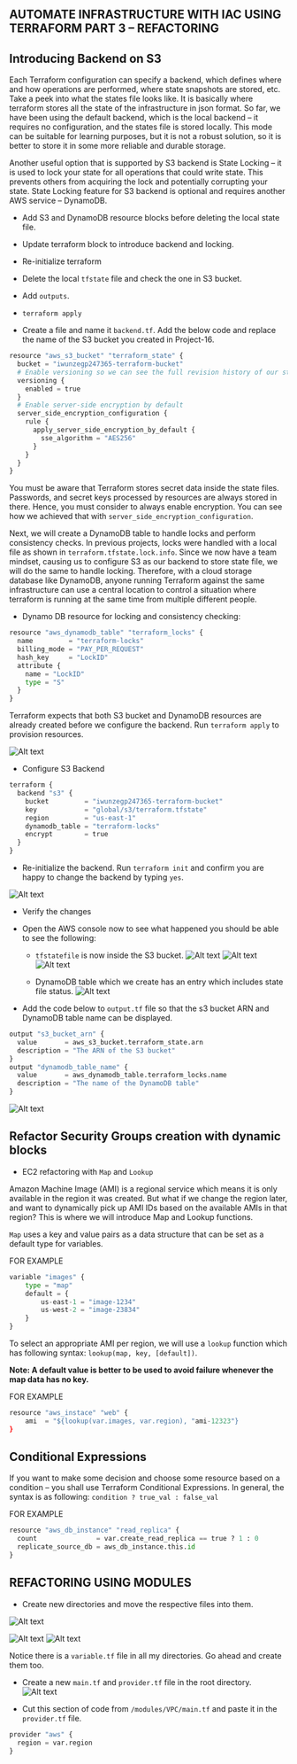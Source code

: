 ## AUTOMATE INFRASTRUCTURE WITH IAC USING TERRAFORM PART 3 – REFACTORING

## Introducing Backend on S3

Each Terraform configuration can specify a backend, which defines where and how operations are performed, where state snapshots are stored, etc. Take a peek into what the states file looks like. It is basically where terraform stores all the state of the infrastructure in json format. So far, we have been using the default backend, which is the local backend – it requires no configuration, and the states file is stored locally. This mode can be suitable for learning purposes, but it is not a robust solution, so it is better to store it in some more reliable and durable storage.

Another useful option that is supported by S3 backend is State Locking – it is used to lock your state for all operations that could write state. This prevents others from acquiring the lock and potentially corrupting your state. State Locking feature for S3 backend is optional and requires another AWS service – DynamoDB.

- Add S3 and DynamoDB resource blocks before deleting the local state file.
- Update terraform block to introduce backend and locking.
- Re-initialize terraform
- Delete the local `tfstate` file and check the one in S3 bucket.
- Add `outputs`.
- `terraform apply`


- Create a file and name it `backend.tf`. Add the below code and replace the name of the S3 bucket you created in Project-16.

```python
resource "aws_s3_bucket" "terraform_state" {
  bucket = "iwunzegp247365-terraform-bucket"
  # Enable versioning so we can see the full revision history of our state files
  versioning {
    enabled = true
  }
  # Enable server-side encryption by default
  server_side_encryption_configuration {
    rule {
      apply_server_side_encryption_by_default {
        sse_algorithm = "AES256"
      }
    }
  }
}
```
You must be aware that Terraform stores secret data inside the state files. Passwords, and secret keys processed by resources are always stored in there. Hence, you must consider to always enable encryption. You can see how we achieved that with  `server_side_encryption_configuration`.

Next, we will create a DynamoDB table to handle locks and perform consistency checks. In previous projects, locks were handled with a local file as shown in `terraform.tfstate.lock.info`. Since we now have a team mindset, causing us to configure S3 as our backend to store state file, we will do the same to handle locking. Therefore, with a cloud storage database like DynamoDB, anyone running Terraform against the same infrastructure can use a central location to control a situation where terraform is running at the same time from multiple different people.

- Dynamo DB resource for locking and consistency checking:

```python
resource "aws_dynamodb_table" "terraform_locks" {
  name         = "terraform-locks"
  billing_mode = "PAY_PER_REQUEST"
  hash_key     = "LockID"
  attribute {
    name = "LockID"
    type = "S"
  }
}
```

Terraform expects that both S3 bucket and DynamoDB resources are already created before we configure the backend. Run `terraform apply` to provision resources.

![Alt text](images/1.png)

- Configure S3 Backend

```python
terraform {
  backend "s3" {
    bucket         = "iwunzegp247365-terraform-bucket"
    key            = "global/s3/terraform.tfstate"
    region         = "us-east-1"
    dynamodb_table = "terraform-locks"
    encrypt        = true
  }
}
```

- Re-initialize the backend. Run `terraform init` and confirm you are happy to change the backend by typing `yes`.

![Alt text](images/init.png)

- Verify the changes

- Open the AWS console now to see what happened you should be able to see the following:

    - `tfstatefile` is now inside the S3 bucket.
![Alt text](images/check1.png)
![Alt text](images/openfile0.png)
![Alt text](images/openfile.png)

    - DynamoDB table which we create has an entry which includes state file status.
![Alt text](images/dynamo1.png)

- Add the code below to `output.tf` file so that the s3 bucket ARN and DynamoDB table name can be displayed.

```python
output "s3_bucket_arn" {
  value       = aws_s3_bucket.terraform_state.arn
  description = "The ARN of the S3 bucket"
}
output "dynamodb_table_name" {
  value       = aws_dynamodb_table.terraform_locks.name
  description = "The name of the DynamoDB table"
}
```
![Alt text](images/output.png)


## Refactor Security Groups creation with dynamic blocks

- EC2 refactoring with `Map` and `Lookup`

Amazon Machine Image (AMI) is a regional service which means it is only available in the region it was created. But what if we change the region later, and want to dynamically pick up AMI IDs based on the available AMIs in that region? This is where we will introduce Map and Lookup functions.

`Map` uses a key and value pairs as a data structure that can be set as a default type for variables.

FOR EXAMPLE

```python
variable "images" {
    type = "map"
    default = {
        us-east-1 = "image-1234"
        us-west-2 = "image-23834"
    }
}
```

To select an appropriate AMI per region, we will use a `lookup` function which has following syntax: `lookup(map, key, [default])`.

**Note: A default value is better to be used to avoid failure whenever the map data has no key.**

FOR EXAMPLE

```python
resource "aws_instace" "web" {
    ami  = "${lookup(var.images, var.region), "ami-12323"}
}
```

## Conditional Expressions

If you want to make some decision and choose some resource based on a condition – you shall use Terraform Conditional Expressions. In general, the syntax is as following: 
`condition ? true_val : false_val`

FOR EXAMPLE
```python
resource "aws_db_instance" "read_replica" {
  count               = var.create_read_replica == true ? 1 : 0
  replicate_source_db = aws_db_instance.this.id
}
```

## REFACTORING  USING MODULES

- Create new directories and move the respective files into them.

![Alt text](images/mkdir.png)

![Alt text](images/alb+autoscalng.png)
![Alt text](images/rds=.png)

Notice there is a `variable.tf` file in all my directories. Go ahead and create them too.

- Create a new `main.tf` and `provider.tf` file in the root directory.
![Alt text](<images/new main.png>)

- Cut this section of code from `/modules/VPC/main.tf` and paste it in the `provider.tf` file.

```python
provider "aws" {
  region = var.region
}
```





